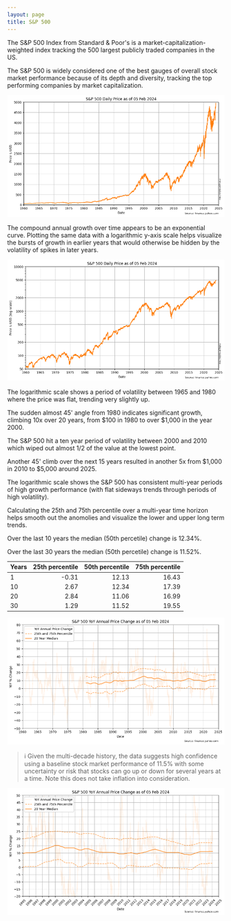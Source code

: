 ```yaml
---
layout: page
title: S&P 500
---
```


The S&P 500 Index from Standard & Poor's is a market-capitalization-weighted index tracking the 500 largest publicly traded companies in the US. 

The S&P 500 is widely considered one of the best gauges of overall stock market performance because of its depth and diversity, tracking the top performing companies by market capitalization.


    
![png](images/spx-prices_5_0.png)
    


The compound annual growth over time appears to be an exponential curve. Plotting the same data with a logarithmic y-axis scale helps visualize the bursts of growth in earlier years that would otherwise be hidden by the volatility of spikes in later years.


    
![png](images/spx-prices_7_0.png)
    


The logarithmic scale shows a period of volatility between 1965 and 1980 where the price was flat, trending very slightly up.

The sudden almost 45' angle from 1980 indicates significant growth, climbing 10x over 20 years, from $100 in 1980 to over $1,000 in the year 2000. 

The S&P 500 hit a ten year period of volatility between 2000 and 2010 which wiped out almost 1/2 of the value at the lowest point.

Another 45' climb over the next 15 years resulted in another 5x from $1,000 in 2010 to $5,000 around 2025.

The logarithmic scale shows the S&P 500 has consistent multi-year periods of high growth performance (with flat sideways trends through periods of high volatility).




Calculating the 25th and 75th percentile over a multi-year time horizon helps smooth out the anomolies and visualize the lower and upper long term trends.





Over the last 10 years the median (50th percetile) change is 12.34%.

Over the last 30 years the median (50th percetile) change is 11.52%.

| Years | 25th percentile | 50th percentile | 75th percentile |
|-------|-----:|-----:|-----:|
| 1     | -0.31 | 12.13 | 16.43 |
| 10    | 2.67 | 12.34 | 17.39 |
| 20    | 2.84 | 11.06 | 16.99 |
| 30    | 1.29 | 11.52 | 19.55 |





    
![png](images/spx-prices_14_0.png)
    


> ℹ Given the multi-decade history, the data suggests high confidence using a baseline stock market performance of 11.5% with some uncertainty or risk that stocks can go up or down for several years at a time. Note this does not take inflation into consideration.


    
![png](images/spx-prices_16_0.png)
    


